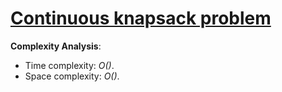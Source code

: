 # [Continuous knapsack problem](https://stepik.org/lesson/13238/step/10?unit=3424)

__Complexity Analysis__:

* Time complexity: _O()_.
* Space complexity: _O()_.

<!-- TODO: -->
